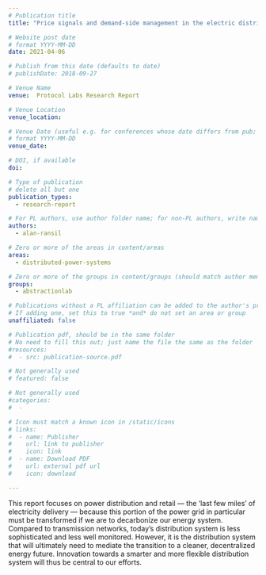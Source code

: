 ```yaml
---
# Publication title
title: "Price signals and demand-side management in the electric distribution and retail system"

# Website post date
# format YYYY-MM-DD
date: 2021-04-06

# Publish from this date (defaults to date)
# publishDate: 2018-09-27

# Venue Name
venue:  Protocol Labs Research Report

# Venue Location
venue_location:

# Venue Date (useful e.g. for conferences whose date differs from pub; defaults to date)
# format YYYY-MM-DD
venue_date:

# DOI, if available
doi:

# Type of publication
# delete all but one
publication_types:
  - research-report

# For PL authors, use author folder name; for non-PL authors, write name as in paper within ""
authors:
  - alan-ransil

# Zero or more of the areas in content/areas
areas:
  - distributed-power-systems

# Zero or more of the groups in content/groups (should match author membership)
groups:
  - abstractionlab

# Publications without a PL affiliation can be added to the author's profile without showing up elsewhere
# If adding one, set this to true *and* do not set an area or group
unaffiliated: false

# Publication pdf, should be in the same folder
# No need to fill this out; just name the file the same as the folder
#resources:
#  - src: publication-source.pdf

# Not generally used
# featured: false

# Not generally used
#categories:
#  -

# Icon must match a known icon in /static/icons
# links:
#  - name: Publisher
#    url: link to publisher
#    icon: link
#  - name: Download PDF
#    url: external pdf url
#    icon: download

---
```


This report focuses on power distribution and retail — the ‘last few miles’ of electricity delivery — because this portion of the power grid in particular must be transformed if we are to decarbonize our energy system. Compared to transmission networks, today’s distribution system is less sophisticated and less well monitored. However, it is the distribution system that will ultimately need to mediate the transition to a cleaner, decentralized energy future. Innovation towards a smarter and more flexible distribution system will thus be central to our efforts.
